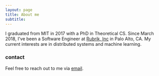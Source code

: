 ```yaml
---
layout: page
title: About me
subtitle: 
---
```


I graduated from MIT in 2017 with a PhD in Theoretical CS. Since March 2018, I've been a Software Engineer at [Rubrik, Inc](https://www.rubrik.com/) in Palo Alto, CA. My current interests are in distributed systems and machine learning.

### contact

Feel free to reach out to me via [email](mailto:mobavarian@gmail.com).
